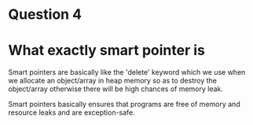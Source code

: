 # Question 4
# What exactly smart pointer is
Smart pointers are basically like the 'delete' keyword which we use when we allocate an object/array in heap memory 
so as to destroy the object/array otherwise there will be high chances of memory leak.

Smart pointers basically ensures that programs are free of memory and resource leaks and are exception-safe.

